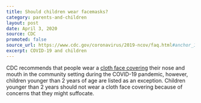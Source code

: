 ```yaml
---
title: Should children wear facemasks?
category: parents-and-children
layout: post
date: April 3, 2020
source: CDC
promoted: false
source_url: https://www.cdc.gov/coronavirus/2019-ncov/faq.html#anchor_1584387482747
excerpt: COVID-19 and children
---
```


CDC recommends that people wear a [cloth face covering](https://www.cdc.gov/coronavirus/2019-ncov/prevent-getting-sick/cloth-face-cover.html) their nose and mouth in the community setting during the COVID-19 pandemic, however, children younger than 2 years of age are listed as an exception. Children younger than 2 years should not wear a cloth face covering because of concerns that they might suffocate.